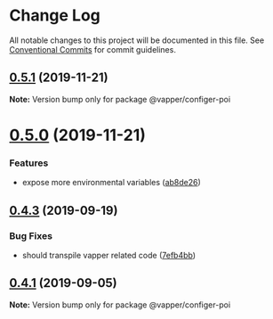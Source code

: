 # Change Log

All notable changes to this project will be documented in this file.
See [Conventional Commits](https://conventionalcommits.org) for commit guidelines.

## [0.5.1](https://github.com/vapperjs/vapper/compare/@vapper/configer-poi@0.5.0...@vapper/configer-poi@0.5.1) (2019-11-21)

**Note:** Version bump only for package @vapper/configer-poi





# [0.5.0](https://github.com/vapperjs/vapper/compare/@vapper/configer-poi@0.4.3...@vapper/configer-poi@0.5.0) (2019-11-21)


### Features

* expose more environmental variables ([ab8de26](https://github.com/vapperjs/vapper/commit/ab8de26))





## [0.4.3](https://github.com/vapperjs/vapper/compare/@vapper/configer-poi@0.4.2...@vapper/configer-poi@0.4.3) (2019-09-19)


### Bug Fixes

* should transpile vapper related code ([7efb4bb](https://github.com/vapperjs/vapper/commit/7efb4bb))





## [0.4.1](https://github.com/vapperjs/vapper/compare/@vapper/configer-poi@0.4.0...@vapper/configer-poi@0.4.1) (2019-09-05)

**Note:** Version bump only for package @vapper/configer-poi
